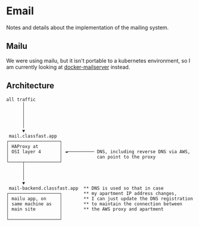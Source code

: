 # Email

Notes and details about the implementation of the mailing system.

## Mailu

We were using mailu, but it isn't portable to a kubernetes environment, so
I am currently looking at [docker-mailserver](https://docker-mailserver.github.io/docker-mailserver/edge/)
instead.

## Architecture

```
all traffic
      │
      │
      │
      │
      │
      ▼
 mail.classfast.app
┌───────────────────┐
│ HAProxy at        │
│ OSI layer 4       │ ◄────────── DNS, including reverse DNS via AWS,
│                   │             can point to the proxy
└─────┬─────────────┘
      │
      │
      │
      ▼
 mail-backend.classfast.app  ** DNS is used so that in case
┌───────────────────┐        ** my apartment IP address changes,
│ mailu app, on     │        ** I can just update the DNS registration
│ same machine as   │        ** to maintain the connection between
│ main site         │        ** the AWS proxy and apartment
│                   │
└───────────────────┘
```
